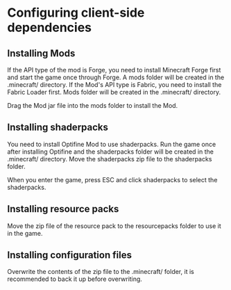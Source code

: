 # Configuring client-side dependencies

## Installing Mods

If the API type of the mod is Forge, you need to install Minecraft Forge first and start the game once through Forge. A mods folder will be created in the .minecraft/ directory. If the Mod's API type is Fabric, you need to install the Fabric Loader first. Mods folder will be created in the .minecraft/ directory.

Drag the Mod jar file into the mods folder to install the Mod.

## Installing shaderpacks

You need to install Optifine Mod to use shaderpacks. Run the game once after installing Optifine and the shaderpacks folder will be created in the .minecraft/ directory. Move the shaderpacks zip file to the shaderpacks folder.

When you enter the game, press ESC and click shaderpacks to select the shaderpacks.

## Installing resource packs

Move the zip file of the resource pack to the resourcepacks folder to use it in the game.

## Installing configuration files

Overwrite the contents of the zip file to the .minecraft/ folder, it is recommended to back it up before overwriting.